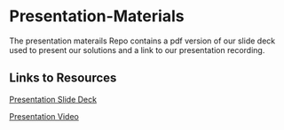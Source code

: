 # Presentation-Materials
The presentation materails Repo contains a pdf version of our slide deck used to present our solutions and a link to our presentation recording.
<BR>

## Links to Resources
[Presentation Slide Deck](https://github.com/Digi-Guard/Presentation-Materials/blob/main/Presentation%20Deck.pdf)

[Presentation Video](https://zoom.us/rec/share/wRSbZ6sFG0Gbi2dRZMzjCmj2ZmfxzZOqC4q6nZeXG1e-ZdkT4BO2Gs3R46cgIx7y.fn6sMyeoec_SMetS)